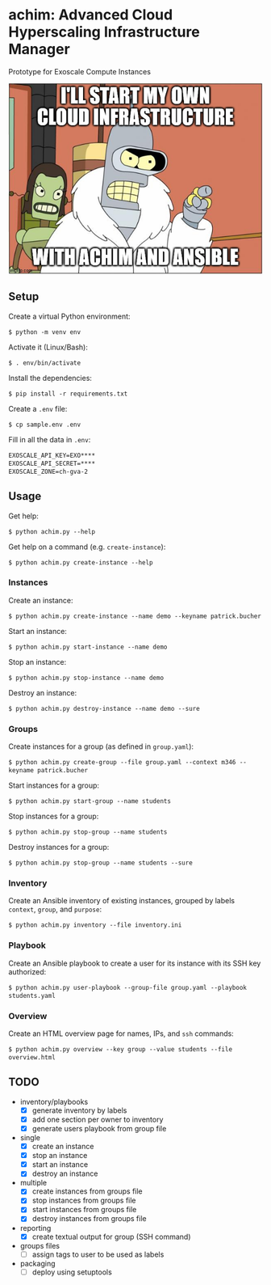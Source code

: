 # achim: Advanced Cloud Hyperscaling Infrastructure Manager

Prototype for Exoscale Compute Instances

![I'll start my own cloud infrastructure. With achim and Ansible!](bender.jpg)

## Setup

Create a virtual Python environment:

    $ python -m venv env

Activate it (Linux/Bash):

    $ . env/bin/activate

Install the dependencies:

    $ pip install -r requirements.txt

Create a `.env` file:

    $ cp sample.env .env

Fill in all the data in `.env`:

    EXOSCALE_API_KEY=EXO****
    EXOSCALE_API_SECRET=****
    EXOSCALE_ZONE=ch-gva-2

## Usage

Get help:

    $ python achim.py --help

Get help on a command (e.g. `create-instance`):

    $ python achim.py create-instance --help

### Instances

Create an instance:

    $ python achim.py create-instance --name demo --keyname patrick.bucher

Start an instance:

    $ python achim.py start-instance --name demo

Stop an instance:

    $ python achim.py stop-instance --name demo

Destroy an instance:

    $ python achim.py destroy-instance --name demo --sure

### Groups

Create instances for a group (as defined in `group.yaml`):

    $ python achim.py create-group --file group.yaml --context m346 --keyname patrick.bucher

Start instances for a group:

    $ python achim.py start-group --name students

Stop instances for a group:

    $ python achim.py stop-group --name students

Destroy instances for a group:

    $ python achim.py stop-group --name students --sure

### Inventory

Create an Ansible inventory of existing instances, grouped by labels `context`,
`group`, and `purpose`:

    $ python achim.py inventory --file inventory.ini

### Playbook

Create an Ansible playbook to create a user for its instance with its SSH key authorized:

    $ python achim.py user-playbook --group-file group.yaml --playbook students.yaml

### Overview

Create an HTML overview page for names, IPs, and `ssh` commands:

    $ python achim.py overview --key group --value students --file overview.html

## TODO

- inventory/playbooks
    - [x] generate inventory by labels
    - [x] add one section per owner to inventory
    - [x] generate users playbook from group file
- single
    - [x] create an instance
    - [x] stop an instance
    - [x] start an instance
    - [x] destroy an instance
- multiple
    - [x] create instances from groups file
    - [x] stop instances from groups file
    - [x] start instances from groups file
    - [x] destroy instances from groups file
- reporting
    - [x] create textual output for group (SSH command)
- groups files
    - [ ] assign tags to user to be used as labels
- packaging
    - [ ] deploy using setuptools
